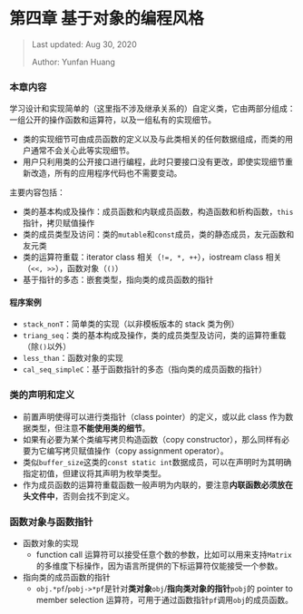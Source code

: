 # 第四章 基于对象的编程风格

> Last updated: Aug 30, 2020
>
> Author: Yunfan Huang

### 本章内容

学习设计和实现简单的（这里指不涉及继承关系的）自定义类，它由两部分组成：一组公开的操作函数和运算符，以及一组私有的实现细节。

* 类的实现细节可由成员函数的定义以及与此类相关的任何数据组成，而类的用户通常不会关心此等实现细节。
* 用户只利用类的公开接口进行编程，此时只要接口没有更改，即使实现细节重新改造，所有的应用程序代码也不需要变动。

主要内容包括：

* 类的基本构成及操作：成员函数和内联成员函数，构造函数和析构函数，`this`指针，拷贝赋值操作
* 类的成员类型及访问：类的`mutable`和`const`成员，类的静态成员，友元函数和友元类
* 类的运算符重载：iterator class 相关（`!=, *, ++`），iostream class 相关（`<<, >>`），函数对象（`()`）
* 基于指针的多态：嵌套类型，指向类的成员函数的指针

#### 程序案例

* `stack_nonT`：简单类的实现（以非模板版本的 stack 类为例）
* `triang_seq`：类的基本构成及操作，类的成员类型及访问，类的运算符重载（除`()`以外）
* `less_than`：函数对象的实现
* `cal_seq_simpleC`：基于函数指针的多态（指向类的成员函数的指针）

### 类的声明和定义

* 前置声明使得可以进行类指针（class pointer）的定义，或以此 class 作为数据类型，但注意**不能使用类的细节**。
* 如果有必要为某个类编写拷贝构造函数（copy constructor），那么同样有必要为它编写拷贝赋值操作（copy assignment operator）。
* 类似`buffer_size`这类的`const static int`数据成员，可以在声明时为其明确指定初值，但建议将其声明为枚举类型。
* 作为成员函数的运算符重载函数一般声明为内联的，要注意**内联函数必须放在头文件中**，否则会找不到定义。

### 函数对象与函数指针

* 函数对象的实现
  * function call 运算符可以接受任意个数的参数，比如可以用来支持`Matrix`的多维度下标操作，因为语言所提供的下标运算符仅能接受一个参数。
* 指向类的成员函数的指针
  * `obj.*pf`/`pobj->*pf`是针对**类对象**`obj`/**指向类对象的指针**`pobj`的 pointer to member selection 运算符，可用于通过函数指针`pf`调用`obj`的成员函数。

